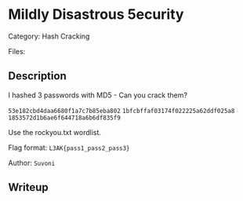 # Mildly Disastrous 5ecurity

Category: Hash Cracking

Files:

## Description

I hashed 3 passwords with MD5 - Can you crack them?

``53e182cbd4daa6680f1a7c7b85eba802``
``1bfcbffaf03174f022225a62ddf025a8``
``1853572d1b6ae6f644718a6b6df835f9``

Use the rockyou.txt wordlist.

Flag format: ``L3AK{pass1_pass2_pass3}``

Author: ``Suvoni``

## Writeup